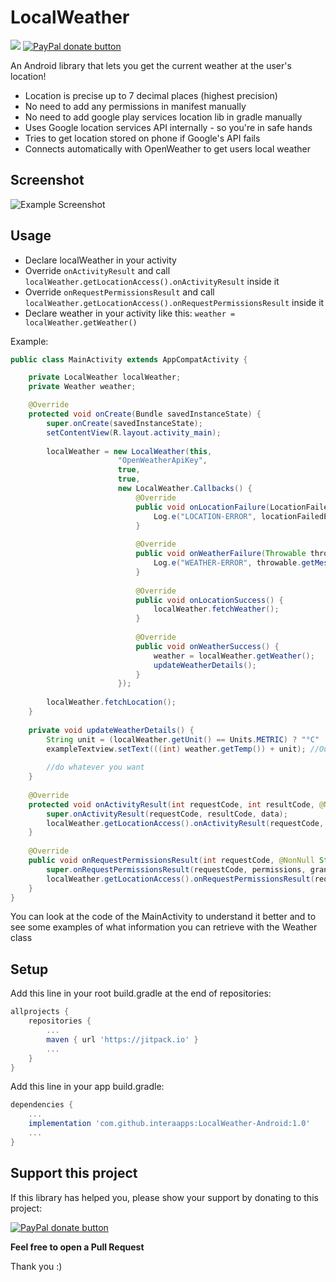 # LocalWeather
[![](https://jitpack.io/v/interaapps/LocalWeather-Android.svg)](https://jitpack.io/#interaapps/LocalWeather-Android) <a href="https://www.paypal.me/datlag" title="Donate to this project using Paypal"><img src="https://img.shields.io/badge/Paypal-Donate-blue.svg" alt="PayPal donate button" /></a>

An Android library that lets you get the current weather at the user's location!
+ Location is precise up to 7 decimal places (highest precision)
+ No need to add any permissions in manifest manually
+ No need to add google play services location lib in gradle manually
+ Uses Google location services API internally - so you're in safe hands
+ Tries to get location stored on phone if Google's API fails
+ Connects automatically with OpenWeather to get users local weather

## Screenshot
![Example Screenshot](https://github.com/interaapps/LocalWeather-Android/blob/master/app/src/main/res/drawable/example.png)

## Usage

+ Declare localWeather in your activity
+ Override `onActivityResult` and call `localWeather.getLocationAccess().onActivityResult` inside it
+ Override `onRequestPermissionsResult` and call `localWeather.getLocationAccess().onRequestPermissionsResult` inside it
+ Declare weather in your activity like this: `weather = localWeather.getWeather()`

Example:
```java
public class MainActivity extends AppCompatActivity {

    private LocalWeather localWeather;
    private Weather weather;

    @Override
    protected void onCreate(Bundle savedInstanceState) {
        super.onCreate(savedInstanceState);
        setContentView(R.layout.activity_main);
        
        localWeather = new LocalWeather(this,
                        "OpenWeatherApiKey",
                        true,
                        true,
                        new LocalWeather.Callbacks() {
                            @Override
                            public void onLocationFailure(LocationFailedEnum locationFailedEnum) {
                                Log.e("LOCATION-ERROR", locationFailedEnum.toString());
                            }
        
                            @Override
                            public void onWeatherFailure(Throwable throwable) {
                                Log.e("WEATHER-ERROR", throwable.getMessage());
                            }
        
                            @Override
                            public void onLocationSuccess() {
                                localWeather.fetchWeather();
                            }
        
                            @Override
                            public void onWeatherSuccess() {
                                weather = localWeather.getWeather();
                                updateWeatherDetails();
                            }
                        });
        
        localWeather.fetchLocation();
    }
    
    private void updateWeatherDetails() {
        String unit = (localWeather.getUnit() == Units.METRIC) ? "°C" : "°F" ;
        exampleTextview.setText(((int) weather.getTemp()) + unit); //Output: Temp with desired unit
        
        //do whatever you want
    }
    
    @Override
    protected void onActivityResult(int requestCode, int resultCode, @Nullable Intent data) {
        super.onActivityResult(requestCode, resultCode, data);
        localWeather.getLocationAccess().onActivityResult(requestCode, resultCode, data);
    }
    
    @Override
    public void onRequestPermissionsResult(int requestCode, @NonNull String[] permissions, @NonNull int[] grantResults) {
        super.onRequestPermissionsResult(requestCode, permissions, grantResults);
        localWeather.getLocationAccess().onRequestPermissionsResult(requestCode, permissions, grantResults);
    }
}
```

You can look at the code of the MainActivity to understand it better and to see some examples of what information you can retrieve with the Weather class

## Setup

Add this line in your root build.gradle at the end of repositories:

```gradle
allprojects {
    repositories {
        ...
        maven { url 'https://jitpack.io' }
        ...
    }
}
  ```
Add this line in your app build.gradle:
```gradle
dependencies {
    ...
    implementation 'com.github.interaapps:LocalWeather-Android:1.0'
    ...
}
```

## Support this project

If this library has helped you, please show your support by donating to this project:

<a href="https://www.paypal.me/datlag" title="Donate to this project using Paypal"><img src="https://img.shields.io/badge/Paypal-Donate-blue.svg" alt="PayPal donate button" /></a>

**Feel free to open a Pull Request**

Thank you :)
